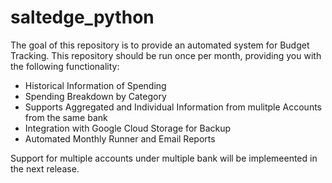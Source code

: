 # saltedge_python

The goal of this repository is to provide an automated system for Budget Tracking. This repository should be run once per month, providing you with the following functionality:

- Historical Information of Spending
- Spending Breakdown by Category
- Supports Aggregated and Individual Information from mulitple Accounts from the same bank
- Integration with Google Cloud Storage for Backup
- Automated Monthly Runner and Email Reports

Support for multiple accounts under multiple bank will be implemeented in the next release.

